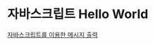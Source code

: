 # 자바스크립트 Hello World

[자바스크립트를 이용한 메시지 출력](https://htmlpreview.github.io/?http://github.com/BreadEatBread/html5/blob/master/helloworld/output_alert.html)